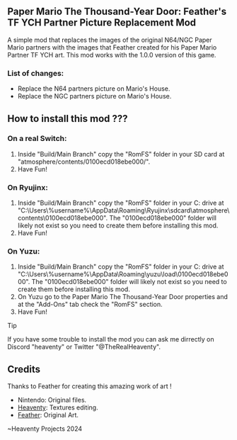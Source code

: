 ## Paper Mario The Thousand-Year Door: Feather's TF YCH Partner Picture Replacement Mod
A simple mod that replaces the images of the original N64/NGC Paper Mario partners with the images that Feather created for his Paper Mario Partner TF YCH art. This mod works with the 1.0.0 version of this game.

### List of changes:
* Replace the N64 partners picture on Mario's House.
* Replace the NGC partners picture on Mario's House.


## How to install this mod ???
### On a real Switch:
1. Inside "Build/Main Branch" copy the "RomFS" folder in your SD card at "atmosphere/contents/0100ecd018ebe000/".
2. Have Fun!

### On Ryujinx:
1. Inside "Build/Main Branch" copy the "RomFS" folder in your C: drive at "C:\Users\\%username%\AppData\Roaming\Ryujinx\sdcard\atmosphere\contents\0100ecd018ebe000". The "0100ecd018ebe000" folder will likely not exist so you need to create them before installing this mod.
2. Have Fun!

### On Yuzu:
1. Inside "Build/Main Branch" copy the "RomFS" folder in your C: drive at "C:\Users\\%username%\AppData\Roaming\yuzu\load\0100ecd018ebe000". The "0100ecd018ebe000" folder will likely not exist so you need to create them before installing this mod.
2. On Yuzu go to the Paper Mario The Thousand-Year Door properties and at the "Add-Ons" tab check the "RomFS" section.
3. Have Fun!

> [!TIP]
> If you have some trouble to install the mod you can ask me dirrectly on Discord "heaventy" or Twitter "@TheRealHeaventy".


## Credits
Thanks to Feather for creating this amazing work of art !

* Nintendo: Original files.
* [Heaventy](https://twitter.com/TheRealHeaventy): Textures editing.
* [Feather](https://twitter.com/FeatherYoshi): Original Art.

~Heaventy Projects 2024